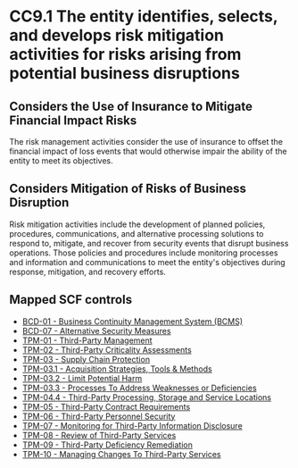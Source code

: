 # CC9.1 The entity identifies, selects, and develops risk mitigation activities for risks arising from potential business disruptions
## Considers the Use of Insurance to Mitigate Financial Impact Risks
The risk management activities consider the use of insurance to offset the financial impact of loss events that would otherwise impair the ability of the entity to meet its objectives.
## Considers Mitigation of Risks of Business Disruption
Risk mitigation activities include the development of planned policies, procedures, communications, and alternative processing solutions to respond to, mitigate, and recover from security events that disrupt business operations. Those policies and procedures include monitoring processes and information and communications to meet the entity's objectives during response, mitigation, and recovery efforts.
## Mapped SCF controls
- [BCD-01 - Business Continuity Management System (BCMS)](../scf/bcd-01-businesscontinuitymanagementsystem(bcms).md)
- [BCD-07 - Alternative Security Measures](../scf/bcd-07-alternativesecuritymeasures.md)
- [TPM-01 - Third-Party Management](../scf/tpm-01-third-partymanagement.md)
- [TPM-02 - Third-Party Criticality Assessments](../scf/tpm-02-third-partycriticalityassessments.md)
- [TPM-03 - Supply Chain Protection](../scf/tpm-03-supplychainprotection.md)
- [TPM-03.1 - Acquisition Strategies, Tools & Methods](../scf/tpm-031-acquisitionstrategies,tools&methods.md)
- [TPM-03.2 - Limit Potential Harm](../scf/tpm-032-limitpotentialharm.md)
- [TPM-03.3 - Processes To Address Weaknesses or Deficiencies](../scf/tpm-033-processestoaddressweaknessesordeficiencies.md)
- [TPM-04.4 - Third-Party Processing, Storage and Service Locations](../scf/tpm-044-third-partyprocessing,storageandservicelocations.md)
- [TPM-05 - Third-Party Contract Requirements](../scf/tpm-05-third-partycontractrequirements.md)
- [TPM-06 - Third-Party Personnel Security](../scf/tpm-06-third-partypersonnelsecurity.md)
- [TPM-07 - Monitoring for Third-Party Information Disclosure](../scf/tpm-07-monitoringforthird-partyinformationdisclosure.md)
- [TPM-08 - Review of Third-Party Services](../scf/tpm-08-reviewofthird-partyservices.md)
- [TPM-09 - Third-Party Deficiency Remediation](../scf/tpm-09-third-partydeficiencyremediation.md)
- [TPM-10 - Managing Changes To Third-Party Services](../scf/tpm-10-managingchangestothird-partyservices.md)